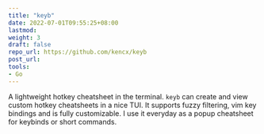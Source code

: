 ```yaml
---
title: "keyb"
date: 2022-07-01T09:55:25+08:00
lastmod:
weight: 3
draft: false
repo_url: https://github.com/kencx/keyb
post_url:
tools:
- Go
---
```


A lightweight hotkey cheatsheet in the terminal. `keyb` can create and view
custom hotkey cheatsheets in a nice TUI. It supports fuzzy filtering, vim key
bindings and is fully customizable. I use it everyday as a popup cheatsheet for
keybinds or short commands.
